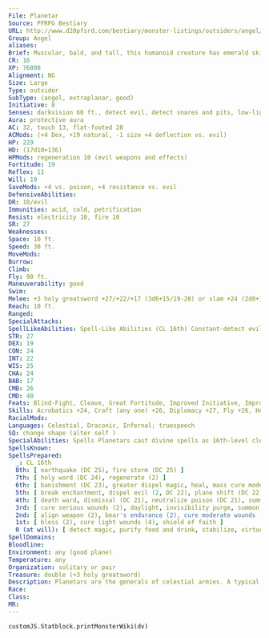 ```yaml
---
File: Planetar
Source: PFRPG Bestiary
URL: http://www.d20pfsrd.com/bestiary/monster-listings/outsiders/angel/planetar
Group: Angel
aliases: 
Brief: Muscular, bald, and tall, this humanoid creature has emerald skin and two pairs of shining, white-feathered wings.
CR: 16
XP: 76800
Alignment: NG
Size: Large
Type: outsider
SubType: (angel, extraplanar, good)
Initiative: 8
Senses: darkvision 60 ft., detect evil, detect snares and pits, low-light vision, true seeing; Perception +27
Aura: protective aura
AC: 32, touch 13, flat-footed 28
ACMods: (+4 Dex, +19 natural, -1 size +4 deflection vs. evil)
HP: 229
HD: (17d10+136)
HPMods: regeneration 10 (evil weapons and effects)
Fortitude: 19
Reflex: 11
Will: 19
SaveMods: +4 vs. poison, +4 resistance vs. evil
DefensiveAbilities: 
DR: 10/evil
Immunities: acid, cold, petrification
Resist: electricity 10, fire 10
SR: 27
Weaknesses: 
Space: 10 ft.
Speed: 30 ft.
MoveMods: 
Burrow: 
Climb: 
Fly: 90 ft.
Maneuverability: good
Swim: 
Melee: +3 holy greatsword +27/+22/+17 (3d6+15/19-20) or slam +24 (2d8+12)
Reach: 10 ft.
Ranged: 
SpecialAttacks: 
SpellLikeAbilities: Spell-Like Abilities (CL 16th) Constant-detect evil, detect snares and pits, discern lies (DC 20), true seeing At will-continual flame, dispel magic, holy smite (DC 21), invisibility (self only), lesser restoration, remove curse, remove disease, remove fear (DC 18), speak with dead (DC 20) 3/day-blade barrier (DC 21), flame strike (DC 22), power word stun, raise dead, waves of fatigue 1/day-earthquake (DC 25), greater restoration, mass charm monster (DC 25), waves of exhaustion
STR: 27
DEX: 19
CON: 24
INT: 22
WIS: 25
CHA: 24
BAB: 17
CMB: 26
CMD: 40
Feats: Blind-Fight, Cleave, Great Fortitude, Improved Initiative, Improved Sunder, Iron Will, Lightning Reflexes, Power Attack, Toughness
Skills: Acrobatics +24, Craft (any one) +26, Diplomacy +27, Fly +26, Heal +24, Intimidate +27, Knowledge (history) +23, Knowledge (planes) +26, Knowledge (religion) +26, Perception +27, Sense Motive +27, Stealth +20
RacialMods: 
Languages: Celestial, Draconic, Infernal; truespeech
SQ: change shape (alter self )
SpecialAbilities: Spells Planetars cast divine spells as 16th-level clerics. They do not gain access to domains or other cleric abilities.
SpellsKnown: 
SpellsPrepared:
  _: CL 16th
  8th: [ earthquake (DC 25), fire storm (DC 25) ]
  7th: [ holy word (DC 24), regenerate (2) ]
  6th: [ banishment (DC 23), greater dispel magic, heal, mass cure moderate wounds (DC 23) ]
  5th: [ break enchantment, dispel evil (2, DC 22), plane shift (DC 22), righteous might ]
  4th: [ death ward, dismissal (DC 21), neutralize poison (DC 21), summon monster IV ]
  3rd: [ cure serious wounds (2), daylight, invisibility purge, summon monster III, wind wall ]
  2nd: [ align weapon (2), bear's endurance (2), cure moderate wounds (2), eagle's splendor ]
  1st: [ bless (2), cure light wounds (4), shield of faith ]
  0 (at will): [ detect magic, purify food and drink, stabilize, virtue ]
SpellDomains: 
Bloodline: 
Environment: any (good plane)
Temperature: any
Organization: solitary or pair
Treasure: double (+3 holy greatsword)
Description: Planetars are the generals of celestial armies. A typical planetar stands 9 feet tall and weighs 500 pounds. They focus on combat and the destruction of evil; though they understand diplomacy, a planetar would rather lead the charge against an army of fiends than negotiate peace.
Race: 
Class: 
MR: 
---
```

```dataviewjs
customJS.Statblock.printMonsterWiki(dv)
```
